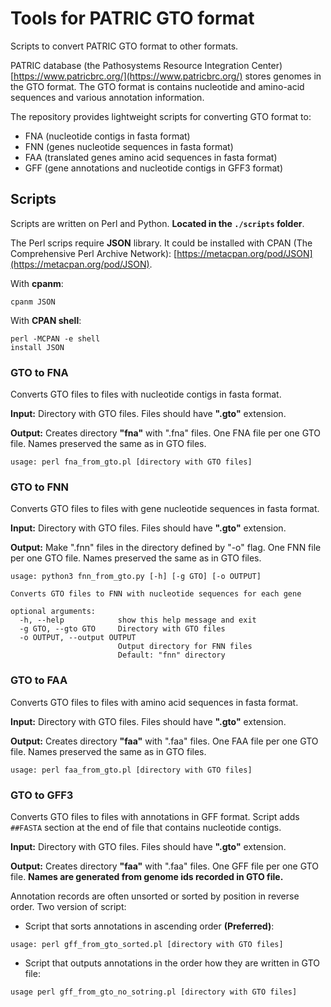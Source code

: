 # Tools for PATRIC GTO format

Scripts to convert PATRIC GTO format to other formats.

PATRIC database (the Pathosystems Resource Integration Center) [https://www.patricbrc.org/](https://www.patricbrc.org/) stores genomes in the GTO format. The GTO format is contains nucleotide and amino-acid sequences and various annotation information.

The repository provides lightweight scripts for converting GTO format to:

- FNA (nucleotide contigs in fasta format)
- FNN (genes nucleotide sequences in fasta format)
- FAA (translated genes amino acid sequences in fasta format)
- GFF (gene annotations and nucleotide contigs in GFF3 format)

## Scripts

Scripts are written on Perl and Python. **Located in the `./scripts` folder**.

The Perl scrips require **JSON** library. It could be installed with CPAN (The Comprehensive Perl Archive Network): [https://metacpan.org/pod/JSON](https://metacpan.org/pod/JSON).

With **cpanm**:
```
cpanm JSON
```
With **CPAN shell**:
```
perl -MCPAN -e shell
install JSON
```

### GTO to FNA

Converts GTO files to files with nucleotide contigs in fasta format.

**Input:** Directory with GTO files. Files should have **".gto"** extension.

**Output:** Creates directory **"fna"** with ".fna" files.  One FNA file per one GTO file. Names preserved the same as in GTO files.

```
usage: perl fna_from_gto.pl [directory with GTO files]
```

### GTO to FNN

Converts GTO files to files with gene nucleotide sequences in fasta format.

**Input:** Directory with GTO files. Files should have **".gto"** extension.

**Output:** Make ".fnn" files in the directory defined by "-o" flag.  One FNN file per one GTO file. Names preserved the same as in GTO files.

```
usage: python3 fnn_from_gto.py [-h] [-g GTO] [-o OUTPUT]

Converts GTO files to FNN with nucleotide sequences for each gene

optional arguments:
  -h, --help            show this help message and exit
  -g GTO, --gto GTO     Directory with GTO files
  -o OUTPUT, --output OUTPUT
                        Output directory for FNN files
                        Default: "fnn" directory
```

### GTO to FAA

Converts GTO files to files with amino acid sequences in fasta format.

**Input:** Directory with GTO files. Files should have **".gto"** extension.

**Output:** Creates directory **"faa"** with ".faa" files.  One FAA file per one GTO file. Names preserved the same as in GTO files.

```
usage: perl faa_from_gto.pl [directory with GTO files]
```

### GTO to GFF3

Converts GTO files to files with annotations in GFF format. Script adds `##FASTA` section at the end of file that contains nucleotide contigs.

**Input:** Directory with GTO files. Files should have **".gto"** extension.

**Output:** Creates directory **"faa"** with ".faa" files.  One GFF file per one GTO file. **Names are generated from genome ids recorded in GTO file.**

Annotation records are often unsorted or sorted by position in reverse order. Two version of script:
- Script that sorts annotations in ascending order **(Preferred)**:

```
usage: perl gff_from_gto_sorted.pl [directory with GTO files]
```

- Script that outputs annotations in the order how they are written in GTO file:

```
usage perl gff_from_gto_no_sotring.pl [directory with GTO files]
```
